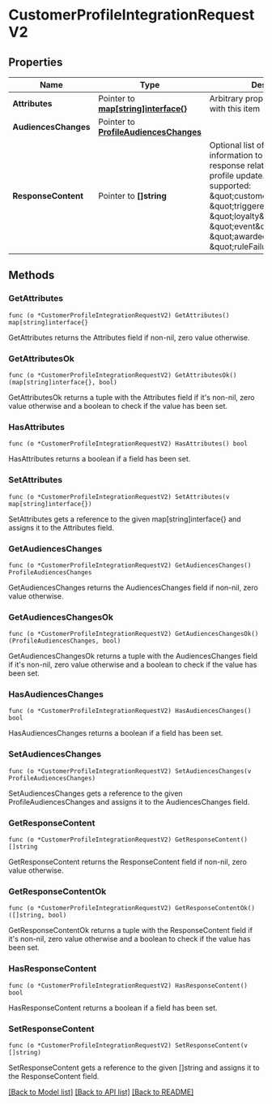 # CustomerProfileIntegrationRequestV2

## Properties

Name | Type | Description | Notes
------------ | ------------- | ------------- | -------------
**Attributes** | Pointer to [**map[string]interface{}**](.md) | Arbitrary properties associated with this item | [optional] 
**AudiencesChanges** | Pointer to [**ProfileAudiencesChanges**](ProfileAudiencesChanges.md) |  | [optional] 
**ResponseContent** | Pointer to **[]string** | Optional list of requested information to be present on the response related to the customer profile update. Currently supported: \&quot;customerProfile\&quot;, \&quot;triggeredCampaigns\&quot;, \&quot;loyalty\&quot;, \&quot;event\&quot;, \&quot;awardedGiveaways\&quot;, \&quot;ruleFailureReasons\&quot;.  | [optional] 

## Methods

### GetAttributes

`func (o *CustomerProfileIntegrationRequestV2) GetAttributes() map[string]interface{}`

GetAttributes returns the Attributes field if non-nil, zero value otherwise.

### GetAttributesOk

`func (o *CustomerProfileIntegrationRequestV2) GetAttributesOk() (map[string]interface{}, bool)`

GetAttributesOk returns a tuple with the Attributes field if it's non-nil, zero value otherwise
and a boolean to check if the value has been set.

### HasAttributes

`func (o *CustomerProfileIntegrationRequestV2) HasAttributes() bool`

HasAttributes returns a boolean if a field has been set.

### SetAttributes

`func (o *CustomerProfileIntegrationRequestV2) SetAttributes(v map[string]interface{})`

SetAttributes gets a reference to the given map[string]interface{} and assigns it to the Attributes field.

### GetAudiencesChanges

`func (o *CustomerProfileIntegrationRequestV2) GetAudiencesChanges() ProfileAudiencesChanges`

GetAudiencesChanges returns the AudiencesChanges field if non-nil, zero value otherwise.

### GetAudiencesChangesOk

`func (o *CustomerProfileIntegrationRequestV2) GetAudiencesChangesOk() (ProfileAudiencesChanges, bool)`

GetAudiencesChangesOk returns a tuple with the AudiencesChanges field if it's non-nil, zero value otherwise
and a boolean to check if the value has been set.

### HasAudiencesChanges

`func (o *CustomerProfileIntegrationRequestV2) HasAudiencesChanges() bool`

HasAudiencesChanges returns a boolean if a field has been set.

### SetAudiencesChanges

`func (o *CustomerProfileIntegrationRequestV2) SetAudiencesChanges(v ProfileAudiencesChanges)`

SetAudiencesChanges gets a reference to the given ProfileAudiencesChanges and assigns it to the AudiencesChanges field.

### GetResponseContent

`func (o *CustomerProfileIntegrationRequestV2) GetResponseContent() []string`

GetResponseContent returns the ResponseContent field if non-nil, zero value otherwise.

### GetResponseContentOk

`func (o *CustomerProfileIntegrationRequestV2) GetResponseContentOk() ([]string, bool)`

GetResponseContentOk returns a tuple with the ResponseContent field if it's non-nil, zero value otherwise
and a boolean to check if the value has been set.

### HasResponseContent

`func (o *CustomerProfileIntegrationRequestV2) HasResponseContent() bool`

HasResponseContent returns a boolean if a field has been set.

### SetResponseContent

`func (o *CustomerProfileIntegrationRequestV2) SetResponseContent(v []string)`

SetResponseContent gets a reference to the given []string and assigns it to the ResponseContent field.


[[Back to Model list]](../README.md#documentation-for-models) [[Back to API list]](../README.md#documentation-for-api-endpoints) [[Back to README]](../README.md)


